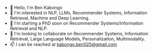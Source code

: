 - 👋 Hello, I'm Ben Kabongo
- 👀 I'm interested in NLP, LLMs, Recommender Systems, Information Retrieval, Machine and Deep Learning.
- 🌱 I'm starting a PhD soon on Recommender Systems/Information Retrieval and NLP.
- 💞️ I'm looking to collaborate on Recommender Systems, Information Retrieval, Large Language Models, Personalization, Multimodality.
- 📫 I can be reached at kabongo.ben025@gmail.com

